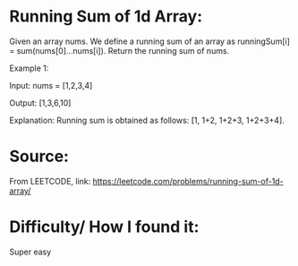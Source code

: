 # Running Sum of 1d Array:
Given an array nums. We define a running sum of an array as runningSum[i] = sum(nums[0]…nums[i]).
Return the running sum of nums.

Example 1:

Input: nums = [1,2,3,4]

Output: [1,3,6,10]

Explanation: Running sum is obtained as follows: [1, 1+2, 1+2+3, 1+2+3+4].

# Source:
From LEETCODE, link: https://leetcode.com/problems/running-sum-of-1d-array/
# Difficulty/ How I found it:
Super easy
